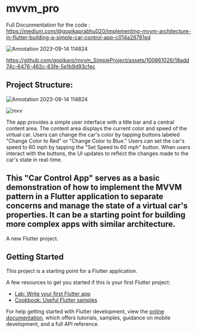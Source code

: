 # mvvm_pro
Full Docunmentation for the code : https://medium.com/@gopikaprabhu020/implementing-mvvm-architecture-in-flutter-building-a-simple-car-control-app-c014a28781ed

![Annotation 2023-09-14 114824](https://github.com/gopikarp/mvvm_SimpleProject/assets/100861026/5b69a99e-b308-4b70-87c0-608e7f06e681)


https://github.com/gopikarp/mvvm_SimpleProject/assets/100861026/18add74c-6476-462c-83fe-5e1b9d93cfec




## Project Structure:
![Annotation 2023-09-14 114824](https://github.com/gopikarp/mvvm_SimpleProject/assets/100861026/ca0cd3a2-55d0-4a4c-892c-244a4b0166b6)


![mvv](https://github.com/gopikarp/mvvm_SimpleProject/assets/100861026/d144193c-fb53-46b2-aff7-6bac4a790d41)




The app provides a simple user interface with a title bar and a central content area.
The content area displays the current color and speed of the virtual car.
Users can change the car's color by tapping buttons labeled "Change Color to Red" or "Change Color to Blue."
Users can set the car's speed to 60 mph by tapping the "Set Speed to 60 mph" button.
When users interact with the buttons, the UI updates to reflect the changes made to the car's state in real-time.

## This "Car Control App" serves as a basic demonstration of how to implement the MVVM pattern in a Flutter application to separate concerns and manage the state of a virtual car's properties. It can be a starting point for building more complex apps with similar architecture.


A new Flutter project.

## Getting Started

This project is a starting point for a Flutter application.

A few resources to get you started if this is your first Flutter project:

- [Lab: Write your first Flutter app](https://docs.flutter.dev/get-started/codelab)
- [Cookbook: Useful Flutter samples](https://docs.flutter.dev/cookbook)

For help getting started with Flutter development, view the
[online documentation](https://docs.flutter.dev/), which offers tutorials,
samples, guidance on mobile development, and a full API reference.
